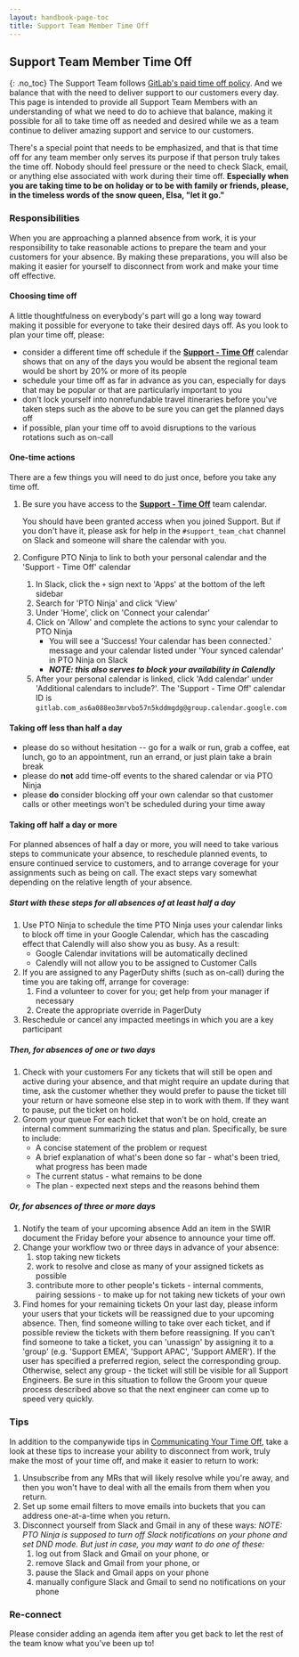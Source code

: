 ```yaml
---
layout: handbook-page-toc
title: Support Team Member Time Off
---
```


## Support Team Member Time Off
{: .no_toc}
The Support Team follows [GitLab's paid time off policy](/handbook/paid-time-off).
And we balance that with the need to deliver support to our customers every day.
This page is intended to provide all Support Team Members with an understanding
of what we need to do to achieve that balance, making it possible for all to
take time off as needed and desired while we as a team continue to deliver
amazing support and service to our customers.

There's a special point that needs to be emphasized, and that is that time off
for any team member only serves its purpose if that person truly takes the time
off. Nobody should feel pressure or the need to check Slack, email, or anything
else associated with work during their time off. **Especially when you are taking
time to be on holiday or to be with family or friends, please, in the timeless
words of the snow queen, Elsa, "let it go."**

### Responsibilities
When you are approaching a planned absence from work, it is your responsibility
to take reasonable actions to prepare the team and your customers for your
absence. By making these preparations, you will also be making it easier for
yourself to disconnect from work and make your time off effective.

#### Choosing time off
A little thoughtfulness on everybody's part will go a long way toward making it
possible for everyone to take their desired days off. As you look to plan your
time off, please:

- consider a different time off schedule if the
  [**Support - Time Off**](https://calendar.google.com/calendar/embed?src=gitlab.com_as6a088eo3mrvbo57n5kddmgdg%40group.calendar.google.com)
  calendar shows that on any of the days you would be absent the regional team
  would be short by 20% or more of its people 
- schedule your time off as far in advance as you can, especially for days that
  may be popular or that are particularly important to you
- don't lock yourself into nonrefundable travel itineraries before you've taken
  steps such as the above to be sure you can get the planned days off
- if possible, plan your time off to avoid disruptions to the various rotations
  such as on-call

#### One-time actions
There are a few things you will need to do just once, before you take any time off.

1. Be sure you have access to the
[**Support - Time Off**](https://calendar.google.com/calendar/embed?src=gitlab.com_as6a088eo3mrvbo57n5kddmgdg%40group.calendar.google.com)
team calendar.

   You should have been granted access when you joined Support. But
if you don't have it, please ask for help in the `#support_team_chat` channel
on Slack and someone will share the calendar with you.

1. Configure PTO Ninja to link to both your personal calendar and the
'Support - Time Off' calendar
   1. In Slack, click the `+` sign next to 'Apps' at the bottom of the left sidebar
   1. Search for 'PTO Ninja' and click 'View'
   1. Under 'Home', click on 'Connect your calendar'
   1. Click on 'Allow' and complete the actions to sync your calendar to PTO Ninja
      - You will see a 'Success! Your calendar has been connected.' message and
        your calendar listed under 'Your synced calendar' in PTO Ninja on Slack
      - ***NOTE: this also serves to block your availability in Calendly***
   1. After your personal calendar is linked, click 'Add calendar' under
   'Additional calendars to include?'. The 'Support - Time Off' calendar ID is
   `gitlab.com_as6a088eo3mrvbo57n5kddmgdg@group.calendar.google.com`

#### Taking off less than half a day

- please do so without hesitation -- go for a walk or run, grab a coffee, eat
lunch, go to an appointment, run an errand, or just plain take a brain break
- please do **not** add time-off events to the shared calendar or via PTO Ninja
- please **do** consider blocking off your own calendar so that customer calls or
other meetings won't be scheduled during your time away

#### Taking off half a day or more
For planned absences of half a day or more, you will need to take various steps
to communicate your absence, to reschedule planned events, to ensure continued
service to customers, and to arrange coverage for your assignments such as being
on call. The exact steps vary somewhat depending on the relative length of your
absence.

##### Start with these steps for all absences of at least half a day

1. Use PTO Ninja to schedule the time
   PTO Ninja uses your calendar links to block off time in your Google Calendar,
   which has the cascading effect that Calendly will also show you as busy. As a
   result:
   - Google Calendar invitations will be automatically declined
   - Calendly will not allow you to be assigned to Customer Calls
1. If you are assigned to any PagerDuty shifts (such as on-call) during the time
   you are taking off, arrange for coverage:
   1. Find a volunteer to cover for you; get help from your manager if necessary
   1. Create the appropriate override in PagerDuty
1. Reschedule or cancel any impacted meetings in which you are a key participant

##### Then, for absences of one or two days

1. Check with your customers
   For any tickets that will still be open and active during your absence, and
   that might require an update during that time, ask the customer whether they
   would prefer to pause the ticket till your return or have someone else step
   in to work with them. If they want to pause, put the ticket on hold.
1. Groom your queue
   For each ticket that won't be on hold, create an internal comment summarizing
   the status and plan. Specifically, be sure to include:
   - A concise statement of the problem or request
   - A brief explanation of what's been done so far - what's been tried, what
     progress has been made
   - The current status - what remains to be done
   - The plan - expected next steps and the reasons behind them

##### Or, for absences of three or more days

1. Notify the team of your upcoming absence
   Add an item in the SWIR document the Friday before your absence to announce
   your time off.
1. Change your workflow two or three days in advance of your absence:
   1. stop taking new tickets
   1. work to resolve and close as many of your assigned tickets as possible
   1. contribute more to other people's tickets - internal comments, pairing
      sessions - to make up for not taking new tickets of your own
1. Find homes for your remaining tickets
   On your last day, please inform your users that your tickets will be
   reassigned due to your upcoming absence. Then, find someone willing to take
   over each ticket, and if possible review the tickets with them before
   reassigning. If you can't find someone to take a ticket, you can 'unassign'
   by assigning it to a 'group' (e.g. 'Support EMEA', 'Support APAC',
   'Support AMER'). If the user has specified a preferred region, select the 
   corresponding group. Otherwise, select any group - the ticket will still be
   visible for all Support Engineers. Be sure in this situation to follow the
   Groom your queue process described above so that the next engineer can come
   up to speed very quickly.

### Tips

In addition to the companywide tips in
[Communicating Your Time Off](/handbook/paid-time-off/#communicating-your-time-off),
take a look at these tips to increase your ability to disconnect from work,
truly make the most of your time off, and make it easier to return to work:

1. Unsubscribe from any MRs that will likely resolve while you're away, and then
   you won't have to deal with all the emails from them when you return.
1. Set up some email filters to move emails into buckets that you can address
   one-at-a-time when you return.
1. Disconnect yourself from Slack and Gmail in any of these ways:
   *NOTE: PTO Ninja is supposed to turn off Slack notifications on your phone and
   set DND mode. But just in case, you may want to do one of these:*
   1. log out from Slack and Gmail on your phone, or
   1. remove Slack and Gmail from your phone, or
   1. pause the Slack and Gmail apps on your phone
   1. manually configure Slack and Gmail to send no notifications on your phone

### Re-connect

Please consider adding an agenda item after you get back to let the rest of the
team know what you've been up to!

